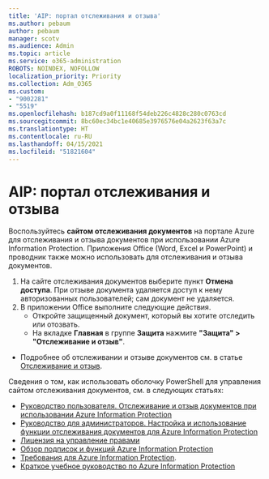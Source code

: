 ```yaml
---
title: 'AIP: портал отслеживания и отзыва'
ms.author: pebaum
author: pebaum
manager: scotv
ms.audience: Admin
ms.topic: article
ms.service: o365-administration
ROBOTS: NOINDEX, NOFOLLOW
localization_priority: Priority
ms.collection: Adm_O365
ms.custom:
- "9002281"
- "5519"
ms.openlocfilehash: b187cd9a0f11168f54deb226c4828c280c0763cd
ms.sourcegitcommit: 8bc60ec34bc1e40685e3976576e04a2623f63a7c
ms.translationtype: HT
ms.contentlocale: ru-RU
ms.lasthandoff: 04/15/2021
ms.locfileid: "51821604"
---
```

# <a name="aip-track-and-revoke-portal"></a>AIP: портал отслеживания и отзыва

Воспользуйтесь **сайтом отслеживания документов** на портале Azure для отслеживания и отзыва документов при использовании Azure Information Protection. Приложения Office (Word, Excel и PowerPoint) и проводник также можно использовать для отслеживания и отзыва документов.

1. На сайте отслеживания документов выберите пункт **Отмена доступа**. При отзыве документа удаляется доступ к нему авторизованных пользователей; сам документ не удаляется.
2. В приложении Office выполните следующие действия.
    - Откройте защищенный документ, который вы хотите отследить или отозвать.
    - На вкладке **Главная** в группе **Защита** нажмите **"Защита" > "Отслеживание и отзыв"**.

- Подробнее об отслеживании и отзыве документов см. в статье [Отслеживание и отзыв](https://docs.microsoft.com/azure/information-protection/rms-client/client-track-revoke).

Сведения о том, как использовать оболочку PowerShell для управления сайтом отслеживания документов, см. в следующих статьях:
- [Руководство пользователя. Отслеживание и отзыв документов при использовании Azure Information Protection](https://docs.microsoft.com/azure/information-protection/rms-client/client-track-revoke)
- [Руководство для администраторов. Настройка и использование функции отслеживания документов для Azure Information Protection](https://docs.microsoft.com/azure/information-protection/rms-client/client-admin-guide-document-tracking)
- [Лицензия на управление правами](https://docs.microsoft.com/azure/information-protection/configure-usage-rights#rights-management-use-license)
- [Обзор подписок и функций Azure Information Protection](https://azure.microsoft.com/pricing/details/information-protection)
- [Требования для Azure Information Protection](https://docs.microsoft.com/azure/information-protection/get-started/requirements).
- [Краткое учебное руководство по Azure Information Protection](https://docs.microsoft.com/azure/information-protection/get-started/infoprotect-quick-start-tutorial)
